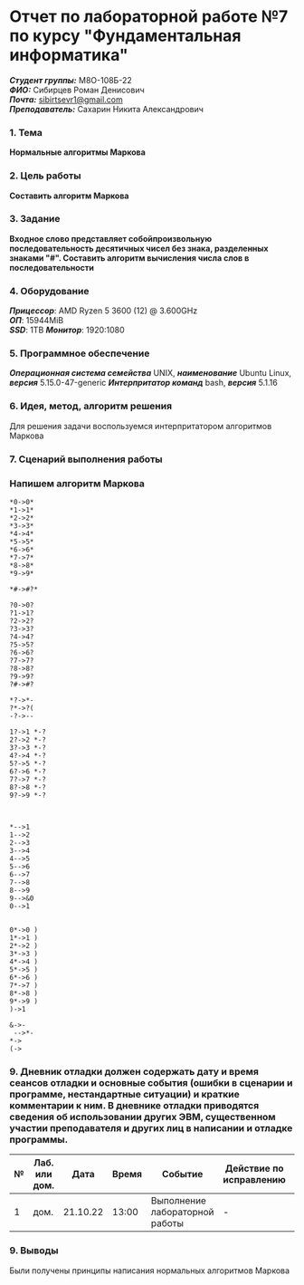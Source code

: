 # Отчет по лабораторной работе №7 по курсу "Фундаментальная информатика"
___Студент группы:___ М8О-108Б-22 \
___ФИО:___ Сибирцев Роман Денисович \
___Почта:___ sibirtsevr1@gmail.com \
___Преподаватель:___ Сахарин Никита Александрович 

### 1. Тема
 __Нормальные алгоритмы Маркова__

### 2. Цель работы
__Составить алгоритм Маркова__

### 3. Задание
__Входное слово представляет собойпроизвольную последовательность десятичных чисел без знака, разделенных знаками "#". Составить алгоритм вычисления числа слов в последовательности__
### 4. Оборудование
___Прицессор___: AMD Ryzen 5 3600 (12) @ 3.600GHz \
___ОП___: 15944MiB \
___SSD___: 1TB
___Монитор___: 1920:1080

### 5. Программное обеспечение
___Операционная система семейства___ UNIX, ___наименование___ Ubuntu Linux, ___версия___ 5.15.0-47-generic
___Интерпритатор команд___ bash, ___версия___ 5.1.16

### 6. Идея, метод, алгоритм решения
Для решения задачи воспользуемся интерпритатором алгоритмов Маркова

### 7. Сценарий выполнения работы
### Напишем алгоритм Маркова
```
*0->0*
*1->1*
*2->2*
*3->3*
*4->4*
*5->5*
*6->6*
*7->7*
*8->8*
*9->9*

*#->#?*

?0->0?
?1->1?
?2->2?
?3->3?
?4->4?
?5->5?
?6->6?
?7->7?
?8->8?
?9->9?
?#->#?

*?->*-
?*->?(
-?->--

1?->1 *-?
2?->2 *-?
3?->3 *-?
4?->4 *-?
5?->5 *-?
6?->6 *-?
7?->7 *-? 
8?->8 *-? 
9?->9 *-? 



*-->1
1-->2
2-->3
3-->4
4-->5
5-->6
6-->7
7-->8
8-->9
9-->&0
0-->1


0*->0 )
1*->1 )
2*->2 )
3*->3 )
4*->4 )
5*->5 )
6*->6 )
7*->7 )
8*->8 )
9*->9 )
)->1

&->-
 -->*-
*-> 
(-> 
```


### 9. Дневник отладки должен содержать дату и время сеансов отладки и основные события (ошибки в сценарии и программе, нестандартные ситуации) и краткие комментарии к ним. В дневнике отладки приводятся сведения об использовании других ЭВМ, существенном участии преподавателя и других лиц в написании и отладке программы.

| № |  Лаб. или дом. | Дата | Время | Событие | Действие по исправлению | Примечание |
| ------ | ------ | ------ | ------ | ------ | ------ | ------ |
| 1 | дом. | 21.10.22 | 13:00 | Выполнение лабораторной работы | - | - |

### 9. Выводы
Были получены принципы написания нормальных алгоритмов Маркова
